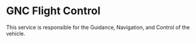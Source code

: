 # GNC Flight Control

This service is responsible for the Guidance, Navigation, and Control of the vehicle.